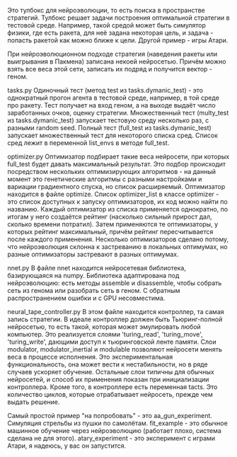 Это тулбокс для нейроэволюции, то есть поиска в пространстве стратегий. Тулбокс решает задачи построения оптимальной стратегии в тестовой среде. Например, такой средой может быть симулятор физики, где есть ракета, для неё задана некоторая цель, и задача - попасть ракетой как можно ближе к цели. Другой пример - игры Атари.

При нейроэволюционном подходе стратегия (наведения ракеты или выигрывания в Пакмена) записана некоей нейросетью. Причём можно взять все веса этой сети, записать их подряд и получится вектор - геном.

tasks.py
Одиночный тест (метод test из tasks.dymanic_test) - это однократный прогон агента в тестовой среде, например, в той среде про ракету. Тест получает на вход геном, а на выходе выдаёт число заработанных очков, оценку стратегии. Множественный тест (multy_test из tasks.dymanic_test) запускает тестовую среду несколько раз, с разными random seed.  Полный тест (full_test из tasks.dymanic_test) запускает множественный тест для некоторого списка сред. Список сред лежит в переменной list_envs в методе full_test.

optimizer.py
Оптимизатор подбирает такие веса нейросети, при которых full_test будет давать максимальный результат. Это подбор происходит посредством нескольких оптимизирующих алгоритмов - на данный момент это генетические алгоритмы с разными настройками и вариации градиентного спуска, но список расширяемый. Оптимизатор находится в файле optimize. Список optimizer_list в классе optimizer - это список доступных к запуску оптимизаторов, их код можно найти по названию. Каждый оптимизатор из списка применяется однократно, по итогам у него создаётся рейтинг (насколько сильный прирост дал, сколько времени потратил). Затем применяются те оптимизаторы, у которых рейтинг максимальный, причём рейтинг пересчитывается после каждого применения. Несколько оптимизаторов сделано потому, что нейроэволюция склонна к застреванию в локальных оптимумах, но разные оптимизаторы застревают в разных оптимумах.

nnet.py
В файле nnet находится нейросетевая библиотека, базирующаяся на numpy. Библиотека адаптирована под нейроэволюцию: есть методы assemble и disassemble, чтобы собрать сеть из генома или разобрать сеть в геном. С обратным распространением ошибки и с GPU несовместима.

neural_tape_controller.py
В этом файле находится контроллер, та самая запись стратегии. В идеале контроллер должен быть Тьюринг-полной нейросетью, то есть такой, которая может эмулировать любой компьютер. Это реализуется слоями 'turing_read', 'turing_move', 'turing_write', дающими доступ к тьюринговской ленте памяти. Слои modulator, modulator_inertial и modulable позволяют нейросети менять веса в процессе исполнения. Это экспериментальная функциональность, она может вести к нестабильности, но в ряде случаев ускоряет обучение. Остальные слои типичны для обычных нейросетей, и способ их применения показан при инициализации контроллера. Кроме того, в контроллере есть переменная tacts. Это количество циклов, которые отрабатывает нейросеть, прежде чем выдать решение.

Самый простой пример "на попробовать" - это aa_gun_experiment. Симуляция стрельбы из пушки по самолётам. fit_example - это обычное машинное обучение через нейроэволюцию (работает плохо, система сделана не для этого). atary_experiment - это эксперимент с играми Атари, я надеюсь, у вас он запустится.



